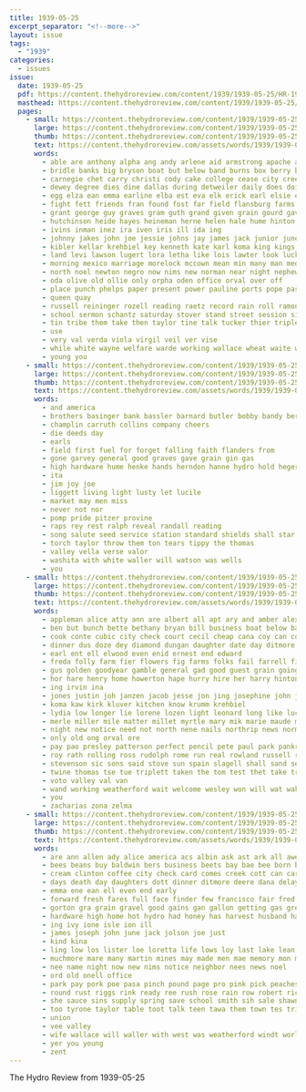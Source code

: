 ```yaml
---
title: 1939-05-25
excerpt_separator: "<!--more-->"
layout: issue
tags:
  - "1939"
categories:
  - issues
issue:
  date: 1939-05-25
  pdf: https://content.thehydroreview.com/content/1939/1939-05-25/HR-1939-05-25.pdf
  masthead: https://content.thehydroreview.com/content/1939/1939-05-25/masthead/HR-1939-05-25.jpg
  pages:
    - small: https://content.thehydroreview.com/content/1939/1939-05-25/small/HR-1939-05-25-01.jpg
      large: https://content.thehydroreview.com/content/1939/1939-05-25/large/HR-1939-05-25-01.jpg
      thumb: https://content.thehydroreview.com/content/1939/1939-05-25/thumbnails/HR-1939-05-25-01.jpg
      text: https://content.thehydroreview.com/assets/words/1939/1939-05-25/HR-1939-05-25-01.txt
      words:
        - able are anthony alpha ang andy arlene aid armstrong apache arm ake arch and allen alvin ane ann american ago art all alta alva
        - bridle banks big bryson boat but below band burns box berry boy block beasley bible bob boucher bila blind baptist barn browne begin bride broadway bright baker best bobson been business birth bring brother bow bullen black beat blue both ball binder back brides ber binger brought born bill
        - carnegie chet carry christi cody cake college cease city creek carol clifford caddo can church cotton county come con carney cutting coy courage chris cole col cost curt carl coats clinton curnutt corn cal craft cowboy chamber cart cox cecil cooler close christ class cross charles came cream cradle christian
        - dewey degree dies dine dallas during detweiler daily does doing denham dress dean dale day dents dust days deer daughter dorris dey deeds daugherty dark ditmore duck della deep dinner
        - egg elza ean emma earline elba est eva elk erick earl elsie emil english eastern ella eichelberger end ethel effie ever
        - fight fett friends fran found fost far field flansburg farms first fine felt fort flower fisher fought fred flowers frederick few felton farm fair frank force for from fea frances front fallen fowers fish faye fram freedom fortune friday former frost
        - grant george guy graves gram guth grand given grain gourd gave genevieve green givens glen grave gift geary griffin going good glass guest guitar gold ghering
        - hutchinson heide hayes heineman herne helen hale hume hinton happy hamons hitchcock had heart howard hill hens hour hatfield hall heriford heidebrecht hae hands hennessey honor hyde henry hater him heard home hafer hart held harry hamilton high huge harvest hope hales houston hes hopes hydro harlin her harold hau hunting has henke
        - ivins inman inez ira iven iris ill ida ing
        - johnny jakes john joe jessie johns jay james jack junior june joel
        - kibler kellar krehbiel key kenneth kate karl koma king kings kind kirkpatrick
        - land levi lawson lugert lora letha like lois lawter look lucky last lee labor lewellen long leaders leisure liggett love loyce lay large lowell lynn learned lingle lawton live lassiter lindsay lynch lesson leroy leghorn las lulu lon loreta lake living leader locks lier lins lout legion life
        - morning mexico marriage morelock mccown mean min many man med mis made male milles maybe moon might myrna melba monday mews mahaney mccully most mary master mickey mildred members matter mackey music micha mae middle march moore miss miller mansell minister main mapel men margie more milton marcella mar monda milligan market may moto
        - north noel newton negro now nims new norman near night nephew not never nina neck neel nees neal niehues nei nati
        - oda olive old ollie only orpha oden office orval over off
        - place punch phelps paper present power pauline ports pope pastor powers parent pall page pierce perle phipps post pat paul pack people pin part poppy phyllis point pink pitzer plan pound potter perry public points patsy past
        - queen quay
        - russell reininger rozell reading raetz record rain roll ramona rosemary richardson radio red richard rogers rose roy robert ranks rufus ross read ruby rowland rooney ruth rat res room rest ray
        - school sermon schantz saturday stover stand street session sigle shine second she states sickles son stepp spies silver silk simpson story sunday sun springs schoo schults see super spurgeon stranger stage side still set shipp satin shower sunny sho stroke square sou sides stang servi shown score station show seamans star sake said sea shall seat stone shultz special scott santa sullens stange southard staff stockton sandlin smith soon song sand schroder solid state sang summer solo strong sister stands
        - tin tribe them take then taylor tine talk tucker thier triplett theo trio thi torn times till treat town tooman tue tut trip taken texas thomas tickel tippy the towns truly too
        - use
        - very val verda viola virgil veil ver vise
        - while white wayne welfare warde working wallace wheat waite wish walt wind will wedding waller week walter weh ward wear weaver wells washita wiley wars weatherford waters winter work went win wahlgren worthy west wille with well willingham western world weeks war winner was weather worth warth worlds wan wil
        - young you
    - small: https://content.thehydroreview.com/content/1939/1939-05-25/small/HR-1939-05-25-02.jpg
      large: https://content.thehydroreview.com/content/1939/1939-05-25/large/HR-1939-05-25-02.jpg
      thumb: https://content.thehydroreview.com/content/1939/1939-05-25/thumbnails/HR-1939-05-25-02.jpg
      text: https://content.thehydroreview.com/assets/words/1939/1939-05-25/HR-1939-05-25-02.txt
      words:
        - and america
        - brothers basinger bank bassler barnard butler bobby bandy berry band boucher barber break banner
        - champlin carruth collins company cheers
        - die deeds day
        - earls
        - field first fuel for forget falling faith flanders from
        - gone garvey general good graves gave grain gin gas
        - high hardware hume henke hands herndon hanne hydro hold heger held
        - ita
        - jim joy joe
        - liggett living light lusty let lucile
        - market may men miss
        - never not nor
        - pomp pride pitzer provine
        - raps rey rest ralph reveal randall reading
        - song salute seed service station standard shields shall star standing say sleep style spies
        - torch taylor throw them ton tears tippy the thomas
        - valley vella verse valor
        - washita with white waller will watson was wells
        - you
    - small: https://content.thehydroreview.com/content/1939/1939-05-25/small/HR-1939-05-25-03.jpg
      large: https://content.thehydroreview.com/content/1939/1939-05-25/large/HR-1939-05-25-03.jpg
      thumb: https://content.thehydroreview.com/content/1939/1939-05-25/thumbnails/HR-1939-05-25-03.jpg
      text: https://content.thehydroreview.com/assets/words/1939/1939-05-25/HR-1939-05-25-03.txt
      words:
        - appleman alice atty ann are albert all apt ary and amber alex ain
        - ben but bunch bette bethany bryan bill business boat below baby better burgman boucher bomer baptist bloom balt betsy ber betty barber bee bahan buy bers
        - cook conte cubic city check court cecil cheap cana coy can colony cail current comp come caddo came clinton class clarence cox county collier
        - dinner dus doze dey diamond dungan daughter date day ditmore dewey den daughters dick duncan dan
        - earl ent ell elwood even enid ernest end edward
        - freda folly farm fier flowers fig farms folks fail farrell finley frank froese field fairly franke fam for flower friday foot floyd few folsom
        - gus golden goodyear gamble general gad good guest grain going gue guy greenhouse glen gama george generous
        - hor hare henry home howerton hape hurry hire her harry hinton huss how homer hold hae hydro
        - ing irvin ina
        - jones justin joh janzen jacob jesse jon jing josephine john joi jim
        - koma kaw kirk kluver kitchen know krumm krehbiel
        - lydia low longer lie lorene lozen light leonard long like lucille lou liberal land lene
        - merle miller mile matter millet myrtle mary mik marie maude mash mckee mabel mine may mand martin monday means minnie mound mis miss mon meals
        - night new notice need not north nene nails northrip news norman now
        - only old ong orval ore
        - pay pao presley patterson perfect pencil pete paul park pankratz pride price power pieper pepe plenty peer plants phillips pitzer per
        - roy rath rolling ross rudolph rome run real rowland russell rock rates ralph rose roa
        - stevenson sic sons said stove sun spain slagell shall sand service sparks summer sharry springs see sale sallee sylvester sani six save sell she seeds sat soe state stock southern saar saturday safe salt sunday
        - twine thomas tse tue triplett taken the tom test thet take tree tough tor tas title toke than trom
        - voto valley val van
        - wand working weatherford wait welcome wesley won will wat wakely wit wade walter went william wry with week wykert want wei was way
        - you
        - zacharias zona zelma
    - small: https://content.thehydroreview.com/content/1939/1939-05-25/small/HR-1939-05-25-04.jpg
      large: https://content.thehydroreview.com/content/1939/1939-05-25/large/HR-1939-05-25-04.jpg
      thumb: https://content.thehydroreview.com/content/1939/1939-05-25/thumbnails/HR-1939-05-25-04.jpg
      text: https://content.thehydroreview.com/assets/words/1939/1939-05-25/HR-1939-05-25-04.txt
      words:
        - are ann allen ady alice america acs albin ask ast ark all awe ago alfred angels and angeles ash albert age
        - bees beans buy baldwin bers business beets bay bae bee born buck better binder bor both been ber butler best bacon big bassler bury brother bradshaw band beery bottom belle barter bring bars balance bridgeport buckle but bar bank
        - cream clinton coffee city check card comes creek cott can carly chalmers citizen corn course came cha car class chance county come cooks
        - days death day daughters dott dinner ditmore deere dana delay
        - emma ene ean ell even end early
        - forward fresh fares full face finder few francisco fair fred first faye fuller friday from friend fruit free fight fly fate for
        - gorton gra grain gravel good gains gan gallon getting gas gregg glad
        - hardware high home hot hydro had honey has harvest husband hanes him house hand hamilton hise henry hone harrow henke how
        - ing ivy ione isle ion ill
        - james joseph john june jack jolson joe just
        - kind kina
        - ling low los lister loe loretta life lows loy last lake lean list lay look loving left lard lucky large
        - muchmore mare many martin mines may made men mae memory mon more money myrna miles mack morning marriage model matias match much
        - nee name night now new nims notice neighbor nees news noel
        - ord old onell office
        - park pay pork poe pasa pinch pound page pro pink pick peaches pounds pleasant pack pops per plan price peg plants pail pipe pure plier power porter pump pete past
        - round rust riggs rink ready ree rush rose rain row robert richardson roy ralph roller rout rogers
        - she sauce sins supply spring save school smith sih sale shawnee smiling stock staple son station saturday stone sons sincere said short stomp service schoo shields soni sweet sugay soon small speed san sunday special sah santa sok sark store stand seth south see sand square soap summer
        - too tyrone taylor table toot talk teen tawa them town tes trip the tall tindel
        - union
        - vee valley
        - wife wallace will waller with west was weatherford windt worlds work wagon wheat washington william white week well word warner words while
        - yer you young
        - zent
---
```


The Hydro Review from 1939-05-25

<!--more-->

